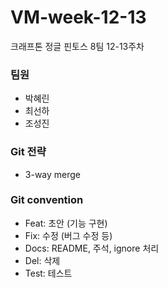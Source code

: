 # VM-week-12-13
크래프톤 정글 핀토스 8팀 12-13주차
### 팀원
- 박혜린
- 최선하
- 조성진

### Git 전략
- 3-way merge

### Git convention
- Feat: 초안 (기능 구현)
- Fix: 수정 (버그 수정 등)
- Docs: README, 주석, ignore 처리
- Del: 삭제
- Test: 테스트
